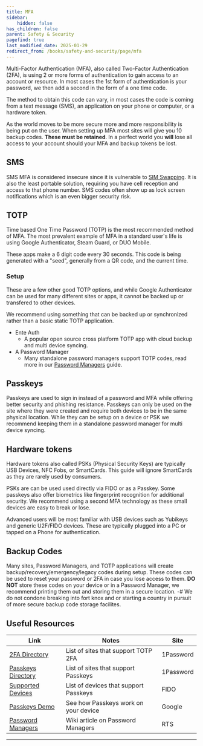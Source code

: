 ```yaml
---
title: MFA
sidebar:
    hidden: false
has_children: false
parent: Safety & Security
pagefind: true
last_modified_date: 2025-01-29
redirect_from: /books/safety-and-security/page/mfa
---
```






Multi-Factor Authentication (MFA), also called Two-Factor Authentication (2FA), is using 2 or more forms of authentication to gain access to an account or resource. In most cases the 1st form of authentication is your password, we then add a second in the form of a one time code.

The method to obtain this code can vary, in most cases the code is coming from a text message (SMS), an application on your phone or computer, or a hardware token.

As the world moves to be more secure more and more responsibility is being put on the user. When setting up MFA most sites will give you 10 backup codes. **These must be retained**. In a perfect world you **will** lose all access to your account should your MFA and backup tokens be lost.

## SMS
SMS MFA is considered insecure since it is vulnerable to [SIM Swapping]([https://nakedsecurity.sophos.com/2020/03/17/europol-busts-up-two-sim-swapping-hacking-rings/](https://www.europol.europa.eu/media-press/newsroom/news/sim-highjackers-how-criminals-are-stealing-millions-highjacking-phone-numbers)). It is also the least portable solution, requiring you have cell reception and access to that phone number. SMS codes often show up as lock screen notifications which is an even bigger security risk.

## TOTP
Time based One Time Password (TOTP) is the most recommended method of MFA. The most prevalent example of MFA in a standard user's life is using Google Authenticator, Steam Guard, or DUO Mobile.

These apps make a 6 digit code every 30 seconds. This code is being generated with a "seed", generally from a QR code, and the current time. 

### Setup
These are a few other good TOTP options, and while Google Authenticator can be used for many different sites or apps, it cannot be backed up or transfered to other devices.

We recommend using something that can be backed up or synchronized rather than a basic static TOTP application.

* Ente Auth
    * A popular open source cross platform TOTP app with cloud backup and multi device syncing.
* A Password Manager
    * Many standalone password managers support TOTP codes, read more in our 
[Password Managers](/safety-security/pw-managers/) guide.

## Passkeys
Passkeys are used to sign in instead of a password and MFA while offering better security and phishing resistance. Passkeys can only be used on the site where they were created and require both devices to be in the same physical location. While they can be setup on a device or PSK we recommend keeping them in a standalone password manager for multi device syncing.

## Hardware tokens
Hardware tokens also called PSKs (Physical Security Keys) are typically USB Devices, NFC Fobs, or SmartCards. This guide will ignore SmartCards as they are rarely used by consumers.

PSKs are can be used used directly via FIDO or as a Passkey. Some passkeys also offer biometrics like fingerprint recognition for additional security.
We recommend using a second MFA technology as these small devices are easy to break or lose.

Advanced users will be most familiar with USB devices such as Yubikeys and generic U2F/FIDO devices. These are typically plugged into a PC or tapped on a Phone for authentication.

## Backup Codes
Many sites, Password Managers, and TOTP applications will create backup/recovery/emergency/legacy codes during setup. These codes can be used to reset your password or 2FA in case you lose access to them.
**DO NOT** store these codes on your device or in a Password Manager, we recommend printing them out and storing them in a secure location. 
-# We do not condone breaking into fort knox and or starting a country in pursuit of more secure backup code storage facilites.

## Useful Resources
| Link | Notes | Site |
| --- | --- | --- |
| [2FA Directory](https://2fa.directory/) | List of sites that support TOTP 2FA | 1Password | 
| [Passkeys Directory](https://passkeys.directory/) | List of sites that support Passkeys | 1Password |
| [Supported Devices](https://passkeys.dev/device-support/) | List of devices that support Passkeys | FIDO |
| [Passkeys Demo](https://passkeys-demo.appspot.com/) | See how Passkeys work on your device | Google |
| [Password Managers](/safety-security/pw-managers/) | Wiki article on Password Managers | RTS |
---
